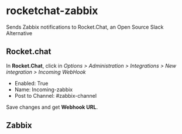 # rocketchat-zabbix
 Sends Zabbix notifications to Rocket.Chat, an Open Source Slack Alternative 


## Rocket.chat
In __Rocket.Chat__, click in *Options > Administration > Integrations > New integration > Incoming WebHook*
* Enabled: True
* Name: Incoming-zabbix
* Post to Channel: #zabbix-channel

Save changes and get __Webhook URL__.

## Zabbix
